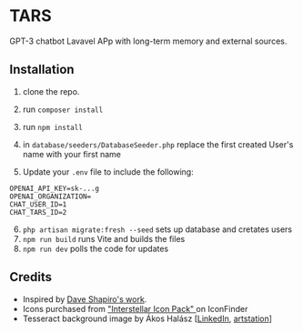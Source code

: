 # TARS

GPT-3 chatbot Lavavel APp with long-term memory and external sources.

## Installation
1. clone the repo.
2. run `composer install`
3. run `npm install`
4. in `database/seeders/DatabaseSeeder.php` replace the first created User's name with your first name

5. Update your `.env` file to include the following:
```
OPENAI_API_KEY=sk-...g
OPENAI_ORGANIZATION=
CHAT_USER_ID=1
CHAT_TARS_ID=2
```

6. `php artisan migrate:fresh --seed` sets up database and cretates users
7. `npm run build` runs Vite and builds the files
8. `npm run dev` polls the code for updates

## Credits

- Inspired by [Dave Shapiro's work](https://github.com/daveshap/LongtermChatExternalSources).
- Icons purchased from ["Interstellar Icon Pack" ](https://www.iconfinder.com/iconsets/interstellar) on IconFinder
- Tesseract background image by Ákos Halász [[LinkedIn](https://www.linkedin.com/in/akoshalasz/), [artstation](https://www.artstation.com/artwork/EJODA)]
